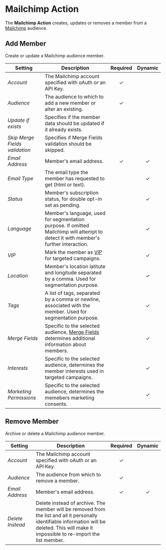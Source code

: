 # Mailchimp Action

<div class="tm-resource-icon">
    <!--@include: @essentials-for-yootheme-pro/assets/brands/mailchimp.svg-->
</div>

The **Mailchimp Action** creates, updates or removes a member from a [Mailchimp](https://mailchimp.com/) audience.

## Add Member

Create or update a Mailchimp audience member.

| Setting                        | Description                                                                                                                                                     | Required | Dynamic  |
| ------------------------------ | --------------------------------------------------------------------------------------------------------------------------------------------------------------- | :------: | :------: |
| _Account_                      | The Mailchimp account specified with oAuth or an API Key.                                                                                                       | &#x2713; |
| _Audience_                     | The audience to which to add a new member or alter an existing.                                                                                                 | &#x2713; |
| _Update if exists_             | Specifies if the member data should be updated if it already exists.                                                                                            |
| _Skip Merge Fields validation_ | Specifies if Merge Fields validation should be skipped.                                                                                                         |
| _Email Address_                | Member's email address.                                                                                                                                         | &#x2713; | &#x2713; |
| _Email Type_                   | The email type the member has requested to get (html or text).                                                                                                  |          | &#x2713; |
| _Status_                       | Member's subscription status, for double opt-in set as pending.                                                                                                 |          | &#x2713; |
| _Language_                     | Member's language, used for segmentation purpose. If omitted Mailchimp will attempt to detect it with member's further interaction.                             |          | &#x2713; |
| _VIP_                          | Mark the member as [VIP](https://mailchimp.com/help/designate-and-send-to-vip-contacts) for targeted campaigns.                                                 |          | &#x2713; |
| _Location_                     | Member's location latitute and longitude separated by a comma. Used for segmentation purpose.                                                                   |          | &#x2713; |
| _Tags_                         | A list of tags, separated by a comma or newline, associated with the member. Used for segmentation purpose.                                                     |          | &#x2713; |
| _Merge Fields_                 | Specific to the selected audience, [Merge Fields](https://mailchimp.com/developer/marketing/docs/merge-fields) determines additional information about members. |          | &#x2713; |
| _Interests_                    | Specific to the selected audience, determines the member interests used in targeted campaigns.                                                                  |          | &#x2713; |
| _Marketing Permissions_        | Specific to the selected audience, determines the memebers marketing consents.                                                                                  |          | &#x2713; |

<!--@include: ./_partials/common-action-settings.md-->

## Remove Member

Archive or delete a Mailchimp audience member.

| Setting          | Description                                                                                                                                                                                    | Required | Dynamic  |
| ---------------- | ---------------------------------------------------------------------------------------------------------------------------------------------------------------------------------------------- | :------: | :------: |
| _Account_        | The Mailchimp account specified with oAuth or an API Key.                                                                                                                                      | &#x2713; |
| _Audience_       | The audience from which to remove a member.                                                                                                                                                    | &#x2713; |
| _Email Address_  | Member's email address.                                                                                                                                                                        | &#x2713; | &#x2713; |
| _Delete Instead_ | Delete instead of archive. The member will be removed from the list and all it personally identifiable information will be deleted. This will make it impossible to re-import the list member. |

<!--@include: ./_partials/common-action-settings.md-->
